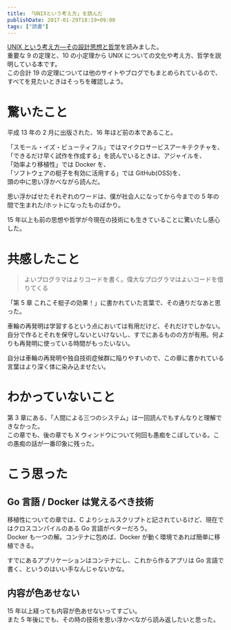 ```yaml
---
title: 「UNIXという考え方」を読んだ
publishDate: 2017-01-29T18:19+09:00
tags: ["読書"]
---
```


[UNIX という考え方―その設計思想と哲学](https://www.amazon.co.jp/UNIX%E3%81%A8%E3%81%84%E3%81%86%E8%80%83%E3%81%88%E6%96%B9%E2%80%95%E3%81%9D%E3%81%AE%E8%A8%AD%E8%A8%88%E6%80%9D%E6%83%B3%E3%81%A8%E5%93%B2%E5%AD%A6-Mike-Gancarz/dp/4274064069)を読みました。  
重要な 9 の定理と、10 の小定理から UNIX についての文化や考え方、哲学を説明している本です。  
この合計 19 の定理については他のサイトやブログでもまとめられているので、すべてを見たいときはそっちを確認しよう。

# 驚いたこと

平成 13 年の 2 月に出版された、16 年ほど前の本であること。

「スモール・イズ・ビューティフル」ではマイクロサービスアーキテクチャを、  
「できるだけ早く試作を作成する」を読んでいるときは、アジャイルを、  
「効率より移植性」では Docker を、  
「ソフトウェアの梃子を有効に活用する」では GitHub(OSS)を、  
頭の中に思い浮かべながら読んだ。

思い浮かばせたそれぞれのワードは、僕が社会人になってから今までの 5 年の間で生まれた/ホットになったものばかり。

15 年以上も前の思想や哲学が今現在の技術にも生きていることに驚いたし感心した。

# 共感したこと

> よいプログラマはよりコードを書く。偉大なプログラマはよいコードを借りてくる

「第 5 章 これこそ梃子の効果！」に書かれていた言葉で、その通りだなあと思った。

車輪の再発明は学習するという点においては有用だけど、それだけでしかない。  
自分で作るとそれを保守しないといけないし、すでにあるものの方が有用。何よりも再発明に使っている時間がもったいない。

自分は車輪の再発明や独自技術症候群に陥りやすいので、この章に書かれている言葉はより深く体に染み込ませたい。

# わかっていないこと

第 3 章にある、「人間による三つのシステム」は一回読んでもすんなりと理解できなかった。  
この章でも、後の章でも X ウィンドウについて何回も愚痴をこぼしている。この愚痴の話が一番印象に残った。

# こう思った

## Go 言語 / Docker は覚えるべき技術

移植性についての章では、C よりシェルスクリプトと記されているけど、現在ではクロスコンパイルのある Go 言語がベターだろう。  
Docker も一つの解。コンテナに包めば、Docker が動く環境であれば簡単に移植できる。

すでにあるアプリケーションはコンテナにし、これから作るアプリは Go 言語で書く、というのはいい手なんじゃないかな。

## 内容が色あせない

15 年以上経っても内容が色あせないってすごい。  
また 5 年後にでも、その時の技術を思い浮かべながら読み返したいと思った。
